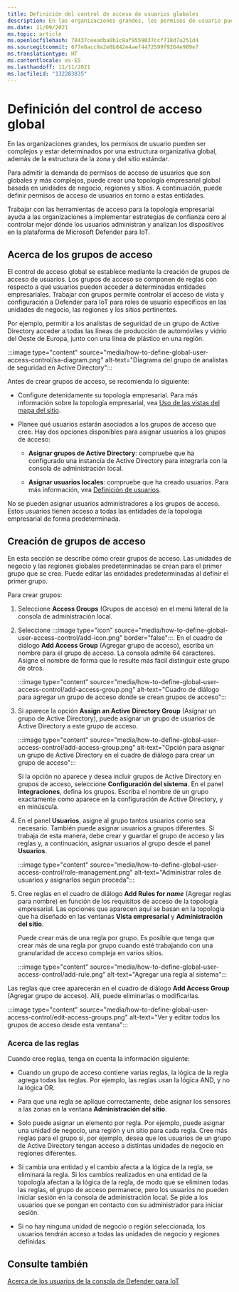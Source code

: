 ```yaml
---
title: Definición del control de acceso de usuarios globales
description: En las organizaciones grandes, los permisos de usuario pueden ser complejos y estar determinados por una estructura organizativa global, además de la estructura de la zona y del sitio estándar.
ms.date: 11/09/2021
ms.topic: article
ms.openlocfilehash: 70437ceeadba0b1c8af9559037ccf718d7a251d4
ms.sourcegitcommit: 677e8acc9a2e8b842e4aef4472599f9264e989e7
ms.translationtype: HT
ms.contentlocale: es-ES
ms.lasthandoff: 11/11/2021
ms.locfileid: "132283835"
---
```

# <a name="define-global-access-control"></a>Definición del control de acceso global

En las organizaciones grandes, los permisos de usuario pueden ser complejos y estar determinados por una estructura organizativa global, además de la estructura de la zona y del sitio estándar.

Para admitir la demanda de permisos de acceso de usuarios que son globales y más complejos, puede crear una topología empresarial global basada en unidades de negocio, regiones y sitios. A continuación, puede definir permisos de acceso de usuarios en torno a estas entidades.

Trabajar con las herramientas de acceso para la topología empresarial ayuda a las organizaciones a implementar estrategias de confianza cero al controlar mejor dónde los usuarios administran y analizan los dispositivos en la plataforma de Microsoft Defender para IoT.

## <a name="about-access-groups"></a>Acerca de los grupos de acceso

El control de acceso global se establece mediante la creación de grupos de acceso de usuarios. Los grupos de acceso se componen de reglas con respecto a qué usuarios pueden acceder a determinadas entidades empresariales. Trabajar con grupos permite controlar el acceso de vista y configuración a Defender para IoT para roles de usuario específicos en las unidades de negocio, las regiones y los sitios pertinentes.

Por ejemplo, permitir a los analistas de seguridad de un grupo de Active Directory acceder a todas las líneas de producción de automóviles y vidrio del Oeste de Europa, junto con una línea de plástico en una región.

:::image type="content" source="media/how-to-define-global-user-access-control/sa-diagram.png" alt-text="Diagrama del grupo de analistas de seguridad en Active Directory":::

Antes de crear grupos de acceso, se recomienda lo siguiente:

- Configure detenidamente su topología empresarial. Para más información sobre la topología empresarial, vea [Uso de las vistas del mapa del sitio](how-to-gain-insight-into-global-regional-and-local-threats.md#work-with-site-map-views).

- Planee qué usuarios estarán asociados a los grupos de acceso que cree. Hay dos opciones disponibles para asignar usuarios a los grupos de acceso:

  - **Asignar grupos de Active Directory**: compruebe que ha configurado una instancia de Active Directory para integrarla con la consola de administración local.
  
  - **Asignar usuarios locales**: compruebe que ha creado usuarios. Para más información, vea [Definición de usuarios](how-to-create-and-manage-users.md#define-users).

No se pueden asignar usuarios administradores a los grupos de acceso. Estos usuarios tienen acceso a todas las entidades de la topología empresarial de forma predeterminada.

## <a name="create-access-groups"></a>Creación de grupos de acceso

En esta sección se describe cómo crear grupos de acceso. Las unidades de negocio y las regiones globales predeterminadas se crean para el primer grupo que se crea. Puede editar las entidades predeterminadas al definir el primer grupo.

Para crear grupos:

1. Seleccione **Access Groups** (Grupos de acceso) en el menú lateral de la consola de administración local.

2. Seleccione :::image type="icon" source="media/how-to-define-global-user-access-control/add-icon.png" border="false":::. En el cuadro de diálogo **Add Access Group** (Agregar grupo de acceso), escriba un nombre para el grupo de acceso. La consola admite 64 caracteres. Asigne el nombre de forma que le resulte más fácil distinguir este grupo de otros.

   :::image type="content" source="media/how-to-define-global-user-access-control/add-access-group.png" alt-text="Cuadro de diálogo para agregar un grupo de acceso donde se crean grupos de acceso":::

3. Si aparece la opción **Assign an Active Directory Group** (Asignar un grupo de Active Directory), puede asignar un grupo de usuarios de Active Directory a este grupo de acceso.

   :::image type="content" source="media/how-to-define-global-user-access-control/add-access-group.png" alt-text="Opción para asignar un grupo de Active Directory en el cuadro de diálogo para crear un grupo de acceso":::

   Si la opción no aparece y desea incluir grupos de Active Directory en grupos de acceso, seleccione **Configuración del sistema**. En el panel **Integraciones**, defina los grupos. Escriba el nombre de un grupo exactamente como aparece en la configuración de Active Directory, y en minúscula.

5. En el panel **Usuarios**, asigne al grupo tantos usuarios como sea necesario. También puede asignar usuarios a grupos diferentes. Si trabaja de esta manera, debe crear y guardar el grupo de acceso y las reglas y, a continuación, asignar usuarios al grupo desde el panel **Usuarios**.

   :::image type="content" source="media/how-to-define-global-user-access-control/role-management.png" alt-text="Administrar roles de usuarios y asignarlos según proceda":::

6. Cree reglas en el cuadro de diálogo **Add Rules for *name*** (Agregar reglas para nombre) en función de los requisitos de acceso de la topología empresarial. Las opciones que aparecen aquí se basan en la topología que ha diseñado en las ventanas **Vista empresarial** y **Administración del sitio**. 

   Puede crear más de una regla por grupo. Es posible que tenga que crear más de una regla por grupo cuando esté trabajando con una granularidad de acceso compleja en varios sitios. 

   :::image type="content" source="media/how-to-define-global-user-access-control/add-rule.png" alt-text="Agregar una regla al sistema":::

Las reglas que cree aparecerán en el cuadro de diálogo **Add Access Group** (Agregar grupo de acceso). Allí, puede eliminarlas o modificarlas.

:::image type="content" source="media/how-to-define-global-user-access-control/edit-access-groups.png" alt-text="Ver y editar todos los grupos de acceso desde esta ventana":::

### <a name="about-rules"></a>Acerca de las reglas

Cuando cree reglas, tenga en cuenta la información siguiente:

- Cuando un grupo de acceso contiene varias reglas, la lógica de la regla agrega todas las reglas. Por ejemplo, las reglas usan la lógica AND, y no la lógica OR.

- Para que una regla se aplique correctamente, debe asignar los sensores a las zonas en la ventana **Administración del sitio**.

- Solo puede asignar un elemento por regla. Por ejemplo, puede asignar una unidad de negocio, una región y un sitio para cada regla. Cree más reglas para el grupo si, por ejemplo, desea que los usuarios de un grupo de Active Directory tengan acceso a distintas unidades de negocio en regiones diferentes.

- Si cambia una entidad y el cambio afecta a la lógica de la regla, se eliminará la regla. Si los cambios realizados en una entidad de la topología afectan a la lógica de la regla, de modo que se eliminen todas las reglas, el grupo de acceso permanece, pero los usuarios no pueden iniciar sesión en la consola de administración local. Se pide a los usuarios que se pongan en contacto con su administrador para iniciar sesión.

- Si no hay ninguna unidad de negocio o región seleccionada, los usuarios tendrán acceso a todas las unidades de negocio y regiones definidas.

## <a name="see-also"></a>Consulte también

[Acerca de los usuarios de la consola de Defender para IoT](how-to-create-and-manage-users.md)
